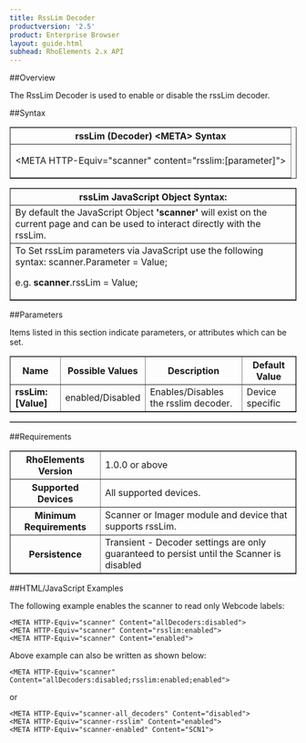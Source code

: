 ```yaml
---
title: RssLim Decoder
productversion: '2.5'
product: Enterprise Browser
layout: guide.html
subhead: RhoElements 2.x API
---
```


##Overview

The RssLim Decoder is used to enable or disable the rssLim decoder.

##Syntax

<table class="facelift" style="width:100%" border="1" padding="5px"> <tr><th class="tableHeading">rssLim (Decoder) &lt;META&gt; Syntax
</th></tr><tr><td class="clsSyntaxCells clsOddRow"><p>&lt;META HTTP-Equiv="scanner" content="rsslim:[parameter]"&gt;</p></td></tr></table>
<table class="facelift" style="width:100%" border="1" padding="5px"> <tr><th class="tableHeading">rssLim JavaScript Object Syntax:</th></tr><tr><td class="clsSyntaxCells clsOddRow">
By default the JavaScript Object <b>'scanner'</b> will exist on the current page and can be used to interact directly with the rssLim.
</td></tr><tr><td class="clsSyntaxCells clsEvenRow">
To Set rssLim parameters via JavaScript use the following syntax: scanner.Parameter = Value;
<P />e.g. <b>scanner</b>.rssLim = Value;
</td></tr></table>


##Parameters


Items listed in this section indicate parameters, or attributes which can be set.
<table class="facelift" style="width:100%" border="1" padding="5px"> <col width="20%" /><col width="20%" /><col width="38%" /><col width="22%" /><tr><th class="tableHeading">Name</th><th class="tableHeading">Possible Values</th><th class="tableHeading">Description</th><th class="tableHeading">Default Value</th></tr><tr><td class="clsSyntaxCells clsOddRow"><b>rssLim:[Value]
</b></td><td class="clsSyntaxCells clsOddRow">enabled/Disabled</td><td class="clsSyntaxCells clsOddRow">Enables/Disables the rsslim decoder.</td><td class="clsSyntaxCells clsOddRow">Device specific</td></tr></table>
<table class="facelift" style="width:100%" border="1" padding="5px"> <col width="78%" /><col width="8%" /><col width="1%" /><col width="5%" /><col width="1%" /><col width="5%" /><col width="2%" /></table>





##Requirements

<table class="facelift" style="width:100%" border="1" padding="5px"> <tr><th class="tableHeading">RhoElements Version</th><td class="clsSyntaxCell clsEvenRow">1.0.0 or above
</td></tr><tr><th class="tableHeading">Supported Devices</th><td class="clsSyntaxCell clsOddRow">All supported devices.</td></tr><tr><th class="tableHeading">Minimum Requirements</th><td class="clsSyntaxCell clsOddRow">Scanner or Imager module and device that supports rssLim.</td></tr><tr><th class="tableHeading">Persistence</th><td class="clsSyntaxCell clsEvenRow">Transient - Decoder settings are only guaranteed to persist until the Scanner is disabled</td></tr></table>


##HTML/JavaScript Examples

The following example enables the scanner to read only Webcode labels:

	<META HTTP-Equiv="scanner" Content="allDecoders:disabled">
	<META HTTP-Equiv="scanner" Content="rsslim:enabled">
	<META HTTP-Equiv="scanner" Content="enabled">
	
Above example can also be written as shown below:

	<META HTTP-Equiv="scanner" Content="allDecoders:disabled;rsslim:enabled;enabled">
	
or

	<META HTTP-Equiv="scanner-all_decoders" Content="disabled">
	<META HTTP-Equiv="scanner-rsslim" Content="enabled">
	<META HTTP-Equiv="scanner-enabled" Content="SCN1">
	





